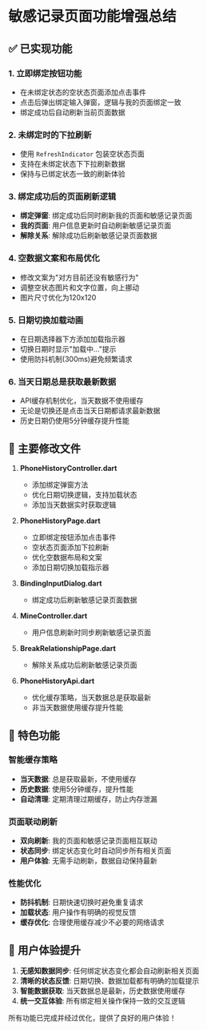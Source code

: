 # 敏感记录页面功能增强总结

## ✅ 已实现功能

### 1. **立即绑定按钮功能**
- 在未绑定状态的空状态页面添加点击事件
- 点击后弹出绑定输入弹窗，逻辑与我的页面绑定一致
- 绑定成功后自动刷新当前页面数据

### 2. **未绑定时的下拉刷新**
- 使用 `RefreshIndicator` 包装空状态页面
- 支持在未绑定状态下下拉刷新数据
- 保持与已绑定状态一致的刷新体验

### 3. **绑定成功后的页面刷新逻辑**
- **绑定弹窗**: 绑定成功后同时刷新我的页面和敏感记录页面
- **我的页面**: 用户信息更新时自动刷新敏感记录页面
- **解除关系**: 解除成功后刷新敏感记录页面数据

### 4. **空数据文案和布局优化**
- 修改文案为"对方目前还没有敏感行为"
- 调整空状态图片和文字位置，向上挪动
- 图片尺寸优化为120x120

### 5. **日期切换加载动画**
- 在日期选择器下方添加加载指示器
- 切换日期时显示"加载中..."提示
- 使用防抖机制(300ms)避免频繁请求

### 6. **当天日期总是获取最新数据**
- API缓存机制优化，当天数据不使用缓存
- 无论是切换还是点击当天日期都请求最新数据
- 历史日期仍使用5分钟缓存提升性能

## 🔧 主要修改文件

1. **PhoneHistoryController.dart**
   - 添加绑定弹窗方法
   - 优化日期切换逻辑，支持加载状态
   - 添加当天数据实时获取逻辑

2. **PhoneHistoryPage.dart**
   - 立即绑定按钮添加点击事件
   - 空状态页面添加下拉刷新
   - 优化空数据布局和文案
   - 添加日期切换加载指示器

3. **BindingInputDialog.dart**
   - 绑定成功后刷新敏感记录页面数据

4. **MineController.dart**
   - 用户信息刷新时同步刷新敏感记录页面

5. **BreakRelationshipPage.dart**
   - 解除关系成功后刷新敏感记录页面

6. **PhoneHistoryApi.dart**
   - 优化缓存策略，当天数据总是获取最新
   - 非当天数据使用缓存提升性能

## 🚀 特色功能

### 智能缓存策略
- **当天数据**: 总是获取最新，不使用缓存
- **历史数据**: 使用5分钟缓存，提升性能
- **自动清理**: 定期清理过期缓存，防止内存泄漏

### 页面联动刷新
- **双向刷新**: 我的页面和敏感记录页面相互联动
- **状态同步**: 绑定状态变化时自动同步所有相关页面
- **用户体验**: 无需手动刷新，数据自动保持最新

### 性能优化
- **防抖机制**: 日期快速切换时避免重复请求
- **加载状态**: 用户操作有明确的视觉反馈
- **缓存优化**: 合理使用缓存减少不必要的网络请求

## 📱 用户体验提升

1. **无感知数据同步**: 任何绑定状态变化都会自动刷新相关页面
2. **清晰的状态反馈**: 日期切换、数据加载都有明确的加载提示
3. **智能数据获取**: 当天数据总是最新，历史数据使用缓存
4. **统一交互体验**: 所有绑定相关操作保持一致的交互逻辑

所有功能已完成并经过优化，提供了良好的用户体验！
